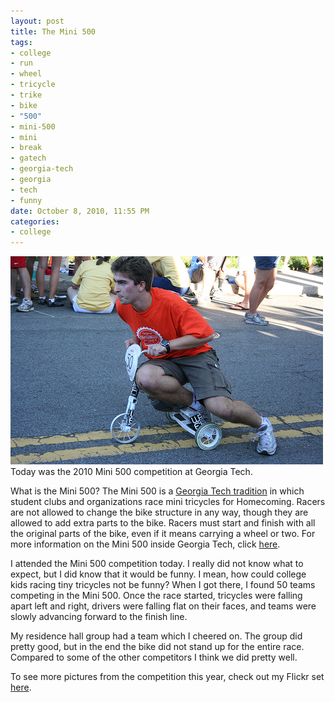 ```yaml
--- 
layout: post
title: The Mini 500
tags: 
- college
- run
- wheel
- tricycle
- trike
- bike
- "500"
- mini-500
- mini
- break
- gatech
- georgia-tech
- georgia
- tech
- funny
date: October 8, 2010, 11:55 PM
categories: 
- college
---
```

[![](/files/2010/10/5063923180_db70bf67f2.jpg "2010 Mini 500")](/files/2010/10/5063923180_db70bf67f2.jpg)Today was the 2010 Mini 500 competition at Georgia Tech.

What is the Mini 500? The Mini 500 is a [Georgia Tech tradition](http://en.wikipedia.org/wiki/Georgia_Tech_traditions) in which student clubs and organizations race mini tricycles for Homecoming. Racers are not allowed to change the bike structure in any way, though they are allowed to add extra parts to the bike. Racers must start and finish with all the original parts of the bike, even if it means carrying a wheel or two. For more information on the Mini 500 inside Georgia Tech, click [here](http://www.gatech.edu/mini500/).

I attended the Mini 500 competition today. I really did not know what to expect, but I did know that it would be funny. I mean, how could college kids racing tiny tricycles not be funny? When I got there, I found 50 teams competing in the Mini 500. Once the race started, tricycles were falling apart left and right, drivers were falling flat on their faces, and teams were slowly advancing forward to the finish line.

My residence hall group had a team which I cheered on. The group did pretty good, but in the end the bike did not stand up for the entire race. Compared to some of the other competitors I think we did pretty well.

To see more pictures from the competition this year, check out my Flickr set [here](http://www.flickr.com/photos/tannerld/sets/72157625123431598/).
